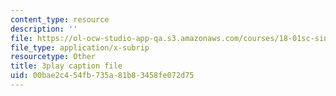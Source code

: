 ```yaml
---
content_type: resource
description: ''
file: https://ol-ocw-studio-app-qa.s3.amazonaws.com/courses/18-01sc-single-variable-calculus-fall-2010/00bae2c454fb735a81b83458fe072d75_wOHrNt9ScYs.srt
file_type: application/x-subrip
resourcetype: Other
title: 3play caption file
uid: 00bae2c4-54fb-735a-81b8-3458fe072d75
---
```

